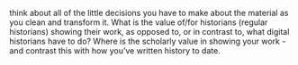 think about all of the little decisions you have to make about the material as you clean and transform it. 
What is the value of/for historians (regular historians) showing their work, as opposed to, or in contrast to, 
what digital historians have to do? Where is the scholarly value in showing your work - and contrast this with 
how you’ve written history to date.
